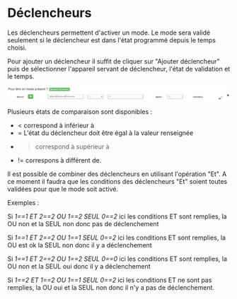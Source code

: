 Déclencheurs
=====

Les déclencheurs permettent d'activer un mode. Le mode sera validé seulement si le déclencheur est dans l'état programmé depuis le temps choisi.

Pour ajouter un déclencheur il suffit de cliquer sur "Ajouter déclencheur" puis de sélectionner l'appareil servant de déclencheur, l'état de validation et le temps.

![presence3](../images/presence_declencheurs.png)

Plusieurs états de comparaison sont disponibles :

- < correspond à inférieur à
- = L'état du déclencheur doit être égal à la valeur renseignée
- > correspond à supérieur à
- != correspons à différent de.


Il est possible de combiner des déclencheurs en utilisant l'opération "Et". A ce moment il faudra que les conditions des déclencheurs "Et" soient toutes validées pour que le mode soit activé.

Exemples :

Si _1==1_ *ET* _2==2_ *OU* _1==2_ *SEUL* _0==2_ ici les conditions ET sont remplies, la OU non et la SEUL non donc pas de déclenchement

Si _1==1_ *ET* _2==2_ *OU* _1==1_ *SEUL* _0==2_ ici les conditions ET sont remplies, la OU est ok la SEUL non donc il y a déclenchement

Si _1==1_ *ET* _2==2_ *OU* _1==2_ *SEUL* _0==0_ ici les conditions ET sont remplies, la OU non et la SEUL oui donc il y a déclenchement

Si _1==2_ *ET* _1==2_ *OU* _1==1_ *SEUL* _0==2_ ici les conditions ET ne sont pas remplies, la OU oui et la SEUL non donc il n'y a pas de déclenchement.
